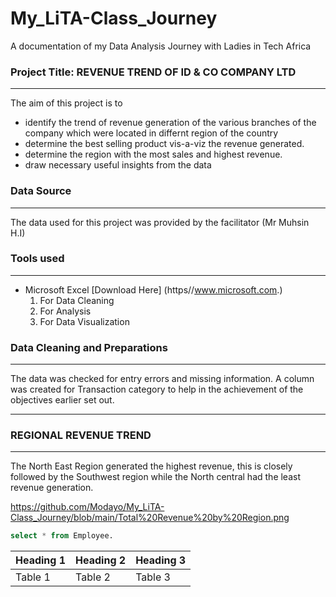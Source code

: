 # My_LiTA-Class_Journey
A documentation of my Data Analysis Journey with Ladies in Tech Africa

### Project Title: REVENUE TREND OF ID & CO COMPANY LTD
---
The aim of this project is to 
  -  identify the trend of revenue generation of the various branches of the company which were located in differnt region of the country
  -  determine the best selling product vis-a-viz the revenue generated.
  -  determine the region with the most sales and highest revenue.
  -  draw necessary useful insights from the data

### Data Source
---
The data used for this project was provided by the facilitator (Mr Muhsin H.I)

### Tools used
---
- Microsoft Excel [Download Here] (https//www.microsoft.com.)
  1. For Data Cleaning
  2. For Analysis
  3. For Data Visualization
 
### Data Cleaning and Preparations
---
The data was checked for entry errors and missing information. A column was created for Transaction category to help in the achievement of the objectives earlier set out.

---
### REGIONAL REVENUE TREND
---
The North East Region generated the highest revenue, this is closely followed by the Southwest region while the North central had the least revenue generation.

https://github.com/Modayo/My_LiTA-Class_Journey/blob/main/Total%20Revenue%20by%20Region.png


```SQL
select * from Employee.
````
|Heading 1|Heading 2|Heading 3|
|---------|---------|---------|
|Table 1|Table 2|Table 3|
